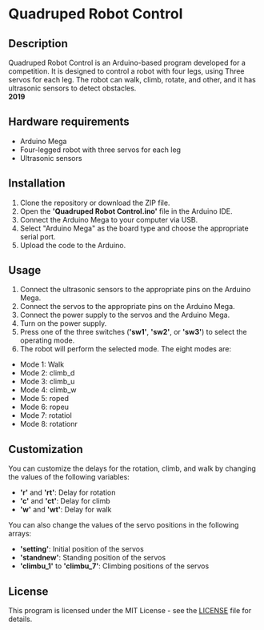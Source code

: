 # Quadruped Robot Control
## Description
Quadruped Robot Control is an Arduino-based program developed for a competition. It is designed to control a robot with four legs, using Three servos for each leg. The robot can walk, climb, rotate, and other, and it has ultrasonic sensors to detect obstacles.<br><b>2019</b>

## Hardware requirements
- Arduino Mega
- Four-legged robot with three servos for each leg
- Ultrasonic sensors
## Installation
1. Clone the repository or download the ZIP file.
2. Open the <b>'Quadruped Robot Control.ino'</b> file in the Arduino IDE.
3. Connect the Arduino Mega to your computer via USB.
4. Select "Arduino Mega" as the board type and choose the appropriate serial port.
5. Upload the code to the Arduino.
## Usage
1. Connect the ultrasonic sensors to the appropriate pins on the Arduino Mega.
2. Connect the servos to the appropriate pins on the Arduino Mega.
3. Connect the power supply to the servos and the Arduino Mega.
4. Turn on the power supply.
5. Press one of the three switches (<b>'sw1'</b>, <b>'sw2'</b>, or <b>'sw3'</b>) to select the operating mode.
6. The robot will perform the selected mode. The eight modes are:
- Mode 1: Walk
- Mode 2: climb_d
- Mode 3: climb_u
- Mode 4: climb_w
- Mode 5: roped
- Mode 6: ropeu
- Mode 7: rotatiol
- Mode 8: rotationr
## Customization
You can customize the delays for the rotation, climb, and walk by changing the values of the following variables:

- <b>'r'</b> and <b>'rt'</b>: Delay for rotation
- <b>'c'</b> and <b>'ct'</b>: Delay for climb
- <b>'w'</b> and <b>'wt'</b>: Delay for walk

You can also change the values of the servo positions in the following arrays:

- <b>'setting'</b>: Initial position of the servos
- <b>'standnew'</b>: Standing position of the servos
- <b>'climbu_1'</b> to <b>'climbu_7'</b>: Climbing positions of the servos
## License

This program is licensed under the MIT License - see the [LICENSE](LICENSE) file for details.
